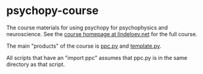 # psychopy-course
The course materials for using psychopy for psychophysics and neuroscience. See the [course homepage at lindeloev.net](http://lindeloev.net/?page_id=134) for the full course.

The main "products" of the course is [ppc.py](ppc.py) and [template.py](ppc_template.py).

All scripts that have an "import ppc" assumes that ppc.py is in the same directory as that script.

